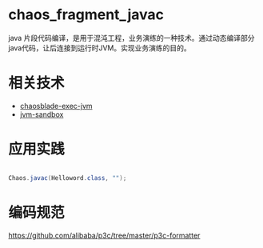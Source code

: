 # chaos_fragment_javac

java 片段代码编译，是用于混沌工程，业务演练的一种技术。通过动态编译部分java代码，让后连接到运行时JVM。实现业务演练的目的。


# 相关技术

* [chaosblade-exec-jvm](https://github.com/chaosblade-io/chaosblade-exec-jvm)
* [jvm-sandbox](https://github.com/alibaba/jvm-sandbox)

# 应用实践

```java

Chaos.javac(Helloword.class, "");

```

# 编码规范

https://github.com/alibaba/p3c/tree/master/p3c-formatter